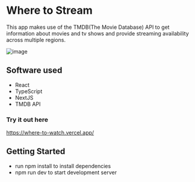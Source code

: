 # Where to Stream
This app makes use of the TMDB(The Movie Database) API to get information about movies and tv shows and provide streaming availability across multiple regions.

![image](https://user-images.githubusercontent.com/70251176/134464388-e0548700-2244-42a0-9563-686b6d0ea1c2.png)

## Software used

- React
- TypeScript
- NextJS
- TMDB API

### Try it out here
https://where-to-watch.vercel.app/

## Getting Started

- run npm install to install dependencies
- npm run dev to start development server
